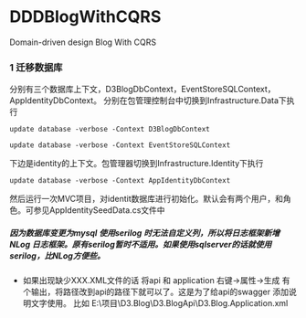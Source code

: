 # DDDBlogWithCQRS
Domain-driven design Blog With CQRS
### 1 迁移数据库
分别有三个数据库上下文，D3BlogDbContext，EventStoreSQLContext，AppIdentityDbContext。
分别在包管理控制台中切换到Infrastructure.Data下执行
```
update database -verbose -Context D3BlogDbContext
```
```
update database -verbose -Context EventStoreSQLContext
```

下边是identity的上下文。包管理器切换到Infrastructure.Identity下执行
```
update database -verbose -Context AppIdentityDbContext
```

然后运行一次MVC项目，对identit数据库进行初始化。默认会有两个用户，和角色。可参见AppIdentitySeedData.cs文件中


##### 因为数据库变更为mysql  使用serilog 时无法自定义列，所以将日志框架新增NLog 日志框架。原有serilog暂时不适用。如果使用sqlserver的话就使用serilog，比NLog方便些。


- 如果出现缺少XXX.XML文件的话  将api 和 application 右键->属性->生成 有个输出，将路径改到api的路径下就可以了。这是为了给api的swagger 添加说明文字使用。
比如 E:\项目\D3.Blog\D3.BlogApi\D3.Blog.Application.xml
